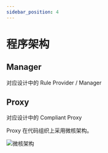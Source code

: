 ```yaml
---
sidebar_position: 4
---
```


# 程序架构

## Manager

对应设计中的 Rule Provider / Manager

## Proxy

对应设计中的 Compliant Proxy

Proxy 在代码组织上采用微核架构。

![微核架构](/img/microkernel-architecture.png)

[//]: # (两大组件)

[//]: # ()
[//]: # (Manager 是一个简单的 Rest API 服务，暂不表。)

[//]: # ()
[//]: # (Proxy 被设计为微核架构。)

[//]: # ()
